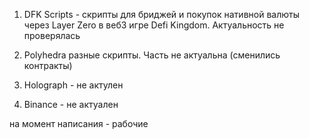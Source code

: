 1) DFK Scripts - скрипты для бриджей и покупок нативной валюты через Layer Zero в веб3 игре Defi Kingdom. Актуальность не проверялась

2) Polyhedra разные скрипты. Часть не актуальна (сменились контракты)

3) Holograph - не актулен

4) Binance - не актуален

на момент написания - рабочие
